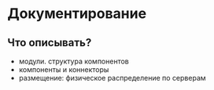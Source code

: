 Документирование
================

## Что описывать?

* модули. структура компонентов
* компоненты и коннекторы
* размещение: физическое распределение по серверам